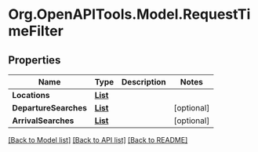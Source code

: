 # Org.OpenAPITools.Model.RequestTimeFilter
## Properties

Name | Type | Description | Notes
------------ | ------------- | ------------- | -------------
**Locations** | [**List<RequestLocation>**](RequestLocation.md) |  | 
**DepartureSearches** | [**List<RequestTimeFilterDepartureSearch>**](RequestTimeFilterDepartureSearch.md) |  | [optional] 
**ArrivalSearches** | [**List<RequestTimeFilterArrivalSearch>**](RequestTimeFilterArrivalSearch.md) |  | [optional] 

[[Back to Model list]](../README.md#documentation-for-models) [[Back to API list]](../README.md#documentation-for-api-endpoints) [[Back to README]](../README.md)

